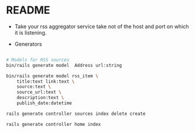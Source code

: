 # README

* Take your rss aggregator service take not of the host and port on which it is listening.

* Generators

```sh

# Models for RSS sources
bin/rails generate model  Address url:string

bin/rails generate model rss_item \
    title:text link:text \
    source:text \
    source_url:text \
    description:text \
    publish_date:datetime

rails generate controller sources index delete create

rails generate controller home index

```
